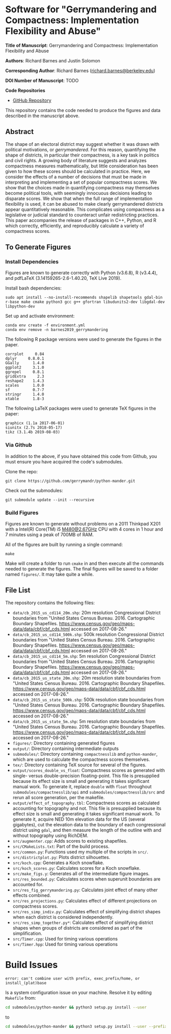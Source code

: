 Software for "Gerrymandering and Compactness: Implementation Flexibility and Abuse"
===================================================================================

**Title of Manuscript**:
Gerrymandering and Compactness: Implementation Flexibility and Abuse

**Authors**: Richard Barnes and Justin Solomon

**Corresponding Author**: Richard Barnes (richard.barnes@berkeley.edu)

**DOI Number of Manuscript**: TODO

**Code Repositories**
 * [GitHub Repository](https://github.com/r-barnes/Barnes2019-compactness-flexibility)

This repository contains the code needed to produce the figures and data
described in the manuscript above.



Abstract
--------

The shape of an electoral district may suggest whether it was drawn with
political motivations, or _gerrymandered_. For this reason, quantifying the
shape of districts, in particular their compactness, is a key task in politics
and civil rights. A growing body of literature suggests and analyzes compactness
measures mathematically, but little consideration has been given to how these
scores should be calculated in practice. Here, we consider the effects of a
number of decisions that must be made in interpreting and implementing a set of
popular compactness scores. We show that the choices made in quantifying
compactness may themselves become political tools, with seemingly innocuous
decisions leading to disparate scores. We show that when the full range of
implementation flexibility is used, it can be abused to make clearly
gerrymandered districts appear quantitatively reasonable. This complicates using
compactness as a legislative or judicial standard to counteract unfair
redistricting practices. This paper accompanies the release of packages in C++,
Python, and R which correctly, efficiently, and reproducibly calculate a variety
of compactness scores.



To Generate Figures
-------------------

### Install Dependencies

Figures are known to generate correctly with Python (v3.6.8), R (v3.4.4), and pdfLaTeX (3.14159265-2.6-1.40.20, TeX Live 2019).

Install bash dependencies:

    sudo apt install --no-install-recommends shapelib shapetools gdal-bin r-base make cmake python3 gcc g++ gfortran libudunits2-dev libgdal-dev libpython-dev

Set up and activate environment:

    conda env create -f environment.yml
    conda env remove -n barnes2019_gerrymandering

The following R package versions were used to generate the figures in the paper.

    corrplot     0.84
    dplyr     0.8.0.1
    GGally      1.4.0
    ggplot2     3.1.0
    ggrepel     0.8.1
    gridExtra     2.3
    reshape2    1.4.3
    scales      1.0.0
    sf          0.7-7
    stringr     1.4.0
    xtable      1.8-3

The following LaTeX packages were used to generate TeX figures in the paper:

    graphicx (1.1a 2017-06-01)
    siunitx (2.7s 2018-05-17)
    tikz (3.1.4b 2019-08-03)



### Via Github

In addition to the above, if you have obtained this code from Github, you must ensure you have acquired the code's submodules.

Clone the repo:

    git clone https://github.com/gerrymandr/python-mander.git

Check out the submodules:

    git submodule update --init --recursive

### Build Figures

Figures are known to generate without problems on a 2011 Thinkpad X201 with a Intel(R) Core(TM) i5 M480@2.67GHz CPU with 4 cores in 1 hour and 7 minutes using a peak of 700MB of RAM.

All of the figures are built by running a single command:

    make

Make will create a folder to run `cmake` in and then execute all the commands needed to generate the figures. The final figures will be saved to a folder named `figures/`. It may take quite a while.



File List
------------------------

The repository contains the following files:

 * `data/cb_2015_us_cd114_20m.shp`: 20m resolution Congressional District boundaries from "United States Census Bureau. 2016. Cartographic Boundary Shapefiles. https://www.census.gov/geo/maps-data/data/cbf/cbf_cds.html accessed on 2017-08-26."
 * `data/cb_2015_us_cd114_500k.shp`: 500k resolution Congressional District boundaries from "United States Census Bureau. 2016. Cartographic Boundary Shapefiles. https://www.census.gov/geo/maps-data/data/cbf/cbf_cds.html accessed on 2017-08-26."
 * `data/cb_2015_us_cd114_5m.shp`: 5m resolution Congressional District boundaries from "United States Census Bureau. 2016. Cartographic Boundary Shapefiles. https://www.census.gov/geo/maps-data/data/cbf/cbf_cds.html accessed on 2017-08-26."
 * `data/cb_2015_us_state_20m.shp`: 20m resolution state boundaries from "United States Census Bureau. 2016. Cartographic Boundary Shapefiles. https://www.census.gov/geo/maps-data/data/cbf/cbf_cds.html accessed on 2017-08-26."
 * `data/cb_2015_us_state_500k.shp`: 500k resolution state boundaries from "United States Census Bureau. 2016. Cartographic Boundary Shapefiles. https://www.census.gov/geo/maps-data/data/cbf/cbf_cds.html accessed on 2017-08-26."
 * `data/cb_2015_us_state_5m.shp`: 5m resolution state boundaries from "United States Census Bureau. 2016. Cartographic Boundary Shapefiles. https://www.census.gov/geo/maps-data/data/cbf/cbf_cds.html accessed on 2017-08-26."
 * `figures/`: Directory containing generated figures
 * `output/`: Directory containing intermediate outputs
 * `submodules/`: Directory containing `compactnesslib` and `python-mander`, which are used to calculate the compactness scores themselves.
 * `tex/`: Directory containing TeX source for several of the figures.
 * `output/scores_double_vs_float`: Compactness scores as generated with single- versus double-precision floating-point. This file is presupplied because its effect size is small and generating it takes significant manual work. To generate it, replace `double` with `float` throughout `submodules/compactnesslib/api` and `submodules/compactnesslib/src` and rerun all score generation, per the makefile.
 * `output/effect_of_topography.tbl`: Compactness scores as calculated accounting for topography and not. This file is presupplied because its effect size is small and generating it takes significant manual work. To generate it, acquire NED 10m elevation data for the US (several gigabytes), cut the elevation data to the boundary of each congressional district using `gdal`, and then measure the length of the outline with and without topography using RichDEM.
 * `src/augmenter.cpp`: Adds scores to existing shapefiles.
 * `src/CMakeLists.txt`: Part of the build process.
 * `src/common.py`: Functions used my multiple of the scripts in `src/`.
 * `src/districtplot.py`: Plots district silhouettes.
 * `src/koch.cpp`: Generates a Koch snowflake.
 * `src/koch_scores.py`: Calculates scores for a Koch snowflake.
 * `src/make_figs.y`: Generates all of the intermediate figure images.
 * `src/res_bounded.py`: Calculates scores when superunit boundaries are accounted for.
 * `src/res_fig_gerrymandering.py`: Calculates joint effect of many other effects combined.
 * `src/res_projections.py`: Calculates effect of different projections on compactness scores.
 * `src/res_simp_indiv.py`: Calculates effect of simplifying district shapes when each district is considered independently.
 * `src/res_simp_together.py*`: Calculates effect of simplifying district shapes when groups of districts are considered as part of the simplification.
 * `src/Timer.cpp`: Used for timing various operations
 * `src/Timer.hpp`: Used for timing various operations

Build Issues
============

`error: can't combine user with prefix, exec_prefix/home, or install_(plat)base`

Is a system configuration issue on your machine. Resolve it by editing `Makefile` from:
```bash
cd submodules/python-mander && python3 setup.py install --user
```
to
```bash
cd submodules/python-mander && python3 setup.py install --user --prefix=
```
